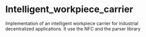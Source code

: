 # Intelligent_workpiece_carrier
Implementation of an intelligent workpiece carrier for industrial decentralized applications. It use the NFC and the parser library
